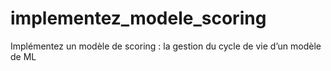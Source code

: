 # implementez_modele_scoring
Implémentez un modèle de scoring : la gestion du cycle de vie d’un modèle de ML
